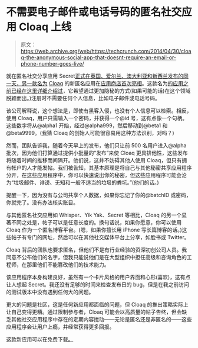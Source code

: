 # 不需要电子邮件或电话号码的匿名社交应用 Cloaq 上线 

> 原文：<https://web.archive.org/web/https://techcrunch.com/2014/04/30/cloaq-the-anonymous-social-app-that-doesnt-require-an-email-or-phone-number-goes-live/>

就在匿名社交分享应用 Secret[正式在英国、爱尔兰、澳大利亚和新西兰发布的同一天，另一款名为](https://web.archive.org/web/20230123095018/https://medium.com/secret-den/6bc29998d9bd) [Cloaq](https://web.archive.org/web/20230123095018/http://www.cloaq.co/) 的新匿名应用在[应用商店首次亮相](https://web.archive.org/web/20230123095018/https://itunes.apple.com/us/app/cloaq/id826138654?ls=1&mt=8)。这款名为[的应用之前已经在这里详细介绍过](https://web.archive.org/web/20230123095018/https://techcrunch.com/2014/03/11/an-upcoming-anonymous-app-called-cloaq-promises-a-new-way-to-post-share-no-email-or-phone-number-required/)，它希望通过更加隐秘的方式(如果可能的话)在这个领域脱颖而出。)注册时不需要任何个人信息，比如电子邮件或电话号码。

该公司解释说，这个想法是，即使有黑客入侵，也没有个人信息可以检索。相反，使用 Cloaq，用户只需输入一个密码，并获得一个@id 号，这有点像一个句柄。这些数字将从@alpha1 开始，经过@alpha999，然后移动到@beta1 和@beta9999。(我猜 Cloaq 的创始人可能很容易用这种方法识别，对吗？)

然而，团队告诉我，随着今天早上的发布，他们只让前 500 名用户进入@alpha 批次，因为他们打算通过提供小批量的“发布”来使 Cloaq 更具排他性，这些发布将随着时间的推移而间隔开。他们说，这并不妨碍其他人使用 Cloaq，但只有拥有帐户的人才能发帖。我们被告知，其基本原理是将自己与其他秘密共享应用程序分开，在这些应用程序中，你可以快速说出你的秘密，但这些应用程序可能会沦为“垃圾邮件、诽谤、无知和一般不适当的垃圾的粪坑。”(他们的话。)

提醒一下，因为没有与公司共享个人数据，如果你忘记了你的@batchID 或密码，你就完了。没有办法核实账目。

与其他匿名社交应用如 Whisper、Yik Yak、Secret 等相比，Cloaq 的另一个显著不同之处是，帖子可以是任意长度的。换句话说，如果你愿意，你可以使用 Cloaq 作为一个匿名博客平台。(嗯，如果你擅长用 iPhone 写长篇博客的话。)这些帖子有专门的网址，然后可以在其他社交媒体平台上分享，如脸书或 Twitter。

Cloaq 背后的团队也要求匿名，但他们不是有行业经验的资深初创公司人员。我同意不公布他们的名字，但我只能说他们是在大型组织中担任高级和咨询角色的工程师，在那里他们不能篡改他们的技术能力。

该应用程序本身构建良好，虽然有一个卡片风格的用户界面和心形(喜欢)，这有点让人想起 Secret。我还没有足够的时间来检查发布日的 bug，但是在我之前访问的测试版本中没有遇到任何大的问题。

更大的问题是社区，这是任何新应用都面临的问题，但 Cloaq 的推出策略实际上让自己变得更糟。通过限制参与者，Cloaq 可能会以高质量的帖子告终，但会缺乏其他社交应用程序中存在的定期内容搅动——无论是匿名还是非匿名的——这些应用程序会让用户上瘾，并经常获得更多回报。

这款新应用可以在免费下载[。](https://web.archive.org/web/20230123095018/https://itunes.apple.com/us/app/cloaq/id826138654?ls=1&mt=8)